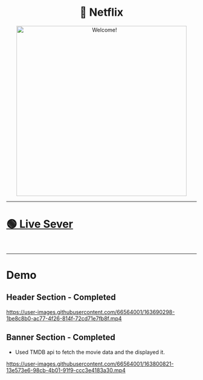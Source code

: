 <div align="center" >
  
  <h1> 🔴 Netflix </h1>
  <img src="https://user-images.githubusercontent.com/66564001/163689958-09b30d37-a5d8-4058-b695-73cbccb3cb20.gif" alt="Welcome!" width="450"/>
  <hr>
</div>

# [🟢 Live Sever](https://netflix-clone-sunami.netlify.app/)

<br>
<hr>

# Demo

## Header Section - Completed

https://user-images.githubusercontent.com/66564001/163690298-1be8c8b0-ac77-4f26-814f-72cd71e7fb8f.mp4


## Banner Section - Completed

* Used TMDB api to fetch the movie data and the displayed it.


https://user-images.githubusercontent.com/66564001/163800821-13e573e6-98cb-4b01-91f9-ccc3e4183a30.mp4






